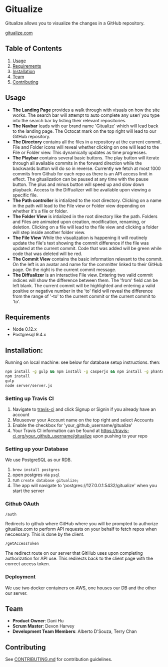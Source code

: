 # Gitualize

Gitualize allows you to visualize the changes in a GitHub repository.

[gitualize.com](http://gitualize.com)


## Table of Contents

1. [Usage](#Usage)
1. [Requirements](#requirements)
1. [Installation](#installation)
1. [Team](#team)
1. [Contributing](#contributing)

## Usage

* **The Landing Page** provides a walk through with visuals on how the site works. The search bar will attempt to auto complete any user/ you type into the search bar by listing their relevant repositories.
* **The Navbar** leads with our brand name 'Gitualize' which will lead back to the landing page. The Octocat mark on the top right will lead to our GitHub repository.
* **The Directory** contains all the files in a repository at the current commit. File and Folder icons will reveal whether clicking on one will lead to the File or Folder view. This dynamically updates as time progresses.
* **The Playbar** contains several basic buttons. The play button will iterate through all available commits in the forward direction while the backwards button will do so in reverse. Currently we fetch at most 1000 commits from Github for each repo as there is an API access limit in effect. The gitualization can be paused at any time with the pause button. The plus and minus button will speed up and slow down playback. Access to the Diffualizer will be available upon viewing a specific file.
* **The Path controller** is intialized to the root directory. Clicking on a name in the path will lead to the File view or Folder view depending on whether it's a file or folder.
* **The Folder View** is intialized in the root directory like the path. Folders and Files are animated upon creation, modification, renaming, or deletion. Clicking on a file will lead to the file view and clicking a folder will step inside another folder view.
* **The File View** While the visualization is happening it will routinely update the file's text showing the commit difference if the file was updated at the current commit. Code that was added will be green while code that was deleted will be red.
* **The Commit View** contains the basic information relevant to the commit. On the left is an avatar and name for the committer linked to their GitHub page. On the right is the current commit message.
* **The Diffualizer** is an interactive File view. Entering two valid commit indices will show the difference between them. The 'from' field can be left blank. The current commit will be highlighted and entering a valid positive or negative number in the 'to' field will reveal the difference from the range of '-to' to the current commit or the current commit to 'to'.

## Requirements

- Node 0.12.x
- Postgresql 9.4.x

## Installation:

Running on local machine:
see below for database setup instructions. then:

```sh
npm install -g gulp && npm install -g casperjs && npm install -g phantomjs
npm install
gulp
node server/server.js
```

### Setting up Travis CI

1. Navigate to [travis-ci](https://travis-ci.org/) and click Signup or Signin if you already have an account
1. Mouseover your Account name on the top right and select Accounts
1. Enable the checkbox for 'your_github_username/gitualize'
1. Your Travis CI information can be found at https://travis-ci.org/your_github_username/gitualize upon pushing to your repo

### Setting up your Database

We use PostgreSQL as our RDB.

1. `brew install postgres`
1. open postgres via `psql`
1. run `create database gitualize;`
1. The app will navigate to 'postgres://127.0.0.1:5432/gitualize' when you start the server

### Github OAuth

```sh
/auth
```

Redirects to github where GitHub where you will be prompted to authorize gitualize.com to perform API requests on your behalf to fetch repos when neccessary. This is done by the client.

```sh
/getAccessToken
```

The redirect route on our server that GitHub uses upon completing authorization for API use. This redirects back to the client page with the correct access token.

### Deployment

We use two docker containers on AWS, one houses our DB and the other our server.

## Team

  - __Product Owner__: Dani Hu
  - __Scrum Master__: Devon Harvey
  - __Development Team Members__: Alberto D'Souza, Terry Chan

## Contributing

See [CONTRIBUTING.md](CONTRIBUTING.md) for contribution guidelines.
